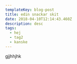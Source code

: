 ```yaml
---
templateKey: blog-post
title: edin snackar skit
date: 2018-04-10T12:14:43.460Z
description: desc
tags:
  - hej
  - tag2
  - kanske
---
```

gjjhhjhk
